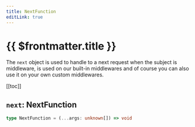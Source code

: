 ```yaml
---
title: NextFunction
editLink: true
---
```


# {{ $frontmatter.title }}

The `next` object is used to handle to a next request when the subject is middleware, is used on our built-in middlewares and of course you can also use it on your own custom middlewares.

[[toc]]

## `next`: NextFunction

```typescript
type NextFunction = (...args: unknown[]) => void
```